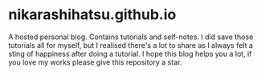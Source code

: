 # nikarashihatsu.github.io
A hosted personal blog. Contains tutorials and self-notes. I did save those tutorials all for myself, but I realised there's a lot to share as I always felt a sting of happiness after doing a tutorial.
I hope this blog helps you a lot, if you love my works please give this repository a star.
